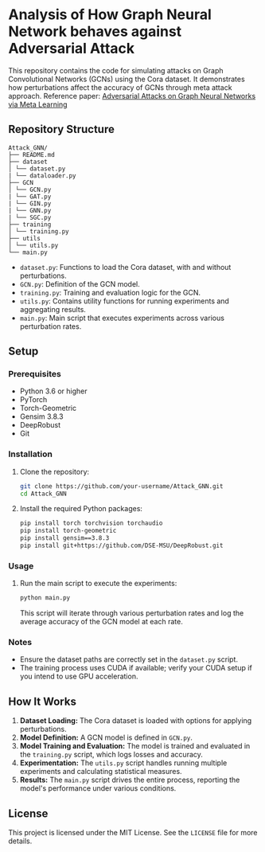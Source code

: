 # Analysis of How Graph Neural Network behaves against Adversarial Attack

This repository contains the code for simulating attacks on Graph Convolutional Networks (GCNs) using the Cora dataset. It demonstrates how perturbations affect the accuracy of GCNs through meta attack approach.
Reference paper: [Adversarial Attacks on Graph Neural Networks via Meta Learning](https://openreview.net/forum?id=Bylnx209YX&noteId=r1xNHe2tAQ)

## Repository Structure
```
Attack_GNN/
├── README.md
├── dataset
│ └── dataset.py
| └── dataloader.py
├── GCN
│ └── GCN.py
| └── GAT.py
| └── GIN.py
| └── GNN.py
| └── SGC.py
├── training
│ └── training.py
├── utils
│ └── utils.py
└── main.py
```

- `dataset.py`: Functions to load the Cora dataset, with and without perturbations.
- `GCN.py`: Definition of the GCN model.
- `training.py`: Training and evaluation logic for the GCN.
- `utils.py`: Contains utility functions for running experiments and aggregating results.
- `main.py`: Main script that executes experiments across various perturbation rates.

## Setup

### Prerequisites

- Python 3.6 or higher
- PyTorch
- Torch-Geometric
- Gensim 3.8.3
- DeepRobust
- Git

### Installation

1. Clone the repository:
    ```bash
    git clone https://github.com/your-username/Attack_GNN.git
    cd Attack_GNN
    ```

2. Install the required Python packages:
    ```bash
    pip install torch torchvision torchaudio
    pip install torch-geometric
    pip install gensim==3.8.3
    pip install git+https://github.com/DSE-MSU/DeepRobust.git
    ```

### Usage

1. Run the main script to execute the experiments:
    ```bash
    python main.py
    ```

   This script will iterate through various perturbation rates and log the average accuracy of the GCN model at each rate.

### Notes

- Ensure the dataset paths are correctly set in the `dataset.py` script.
- The training process uses CUDA if available; verify your CUDA setup if you intend to use GPU acceleration.

## How It Works

1. **Dataset Loading:** The Cora dataset is loaded with options for applying perturbations.
2. **Model Definition:** A GCN model is defined in `GCN.py`.
3. **Model Training and Evaluation:** The model is trained and evaluated in the `training.py` script, which logs losses and accuracy.
4. **Experimentation:** The `utils.py` script handles running multiple experiments and calculating statistical measures.
5. **Results:** The `main.py` script drives the entire process, reporting the model's performance under various conditions.

## License

This project is licensed under the MIT License. See the `LICENSE` file for more details.
